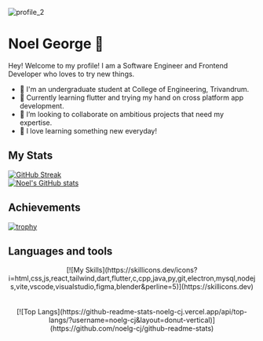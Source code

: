 ![profile_2](https://github.com/noelg-cj/noelg-cj/assets/76249580/0b92c9b7-8fb8-4836-b1a8-1aa792a9cd87)


<h1>Noel George 🎄</h1>
Hey! Welcome to my profile! 
I am a Software Engineer and Frontend Developer who loves to try new things.

- 🔭 I'm an undergraduate student at College of Engineering, Trivandrum.
- 🌱 Currently learning flutter and trying my hand on cross platform app development.
- 👯 I’m looking to collaborate on ambitious projects that need my expertise.
- 📖 I love learning something new everyday!

## My Stats
[![GitHub Streak](https://github-readme-streak-stats.herokuapp.com/?user=noelg-cj)](https://git.io/streak-stats)
<br />
[![Noel's GitHub stats](https://github-readme-stats-noelg-cj.vercel.app/api?username=noelg-cj)](https://github.com/noelg-cj/github-readme-stats)

## Achievements
[![trophy](https://github-profile-trophy.vercel.app/?username=noelg-cj&theme=onedark)](https://github.com/ryo-ma/github-profile-trophy)

## Languages and tools
<div align=center>
[![My Skills](https://skillicons.dev/icons?i=html,css,js,react,tailwind,dart,flutter,c,cpp,java,py,git,electron,mysql,nodejs,vite,vscode,visualstudio,figma,blender&perline=5)](https://skillicons.dev)
<br/>
<br />
<br />
[![Top Langs](https://github-readme-stats-noelg-cj.vercel.app/api/top-langs/?username=noelg-cj&layout=donut-vertical)](https://github.com/noelg-cj/github-readme-stats)
</div>
<!--
- 🔭 I’m currently working on ...
- 🌱 I’m currently learning ...
- 👯 I’m looking to collaborate on ...
- 🤔 I’m looking for help with ...
- 💬 Ask me about ...
- 📫 How to reach me: ...
- 😄 Pronouns: ...
- ⚡ Fun fact: ...
-->
